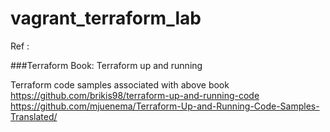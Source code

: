 # vagrant_terraform_lab


Ref : 

###Terraform  Book: Terraform up and running 

Terraform code samples associated with above book 
https://github.com/brikis98/terraform-up-and-running-code
https://github.com/mjuenema/Terraform-Up-and-Running-Code-Samples-Translated/
